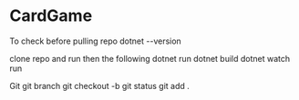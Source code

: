 # CardGame
To check before pulling repo
dotnet --version
<!-- dotnet new webapi -n CardGameApi start new app -->

clone repo and run then the following
dotnet run
dotnet build
dotnet watch run

Git
git branch
git checkout -b <my-new-branch>
git status
git add .